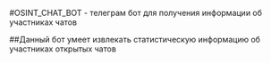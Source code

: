 #OSINT_CHAT_BOT - телеграм бот для получения информации об участниках чатов

##Данный бот умеет извлекать статистическую информацию об участниках открытых чатов